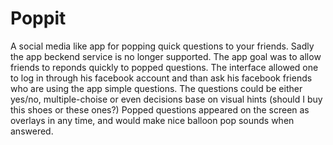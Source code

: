 # Poppit
A social media like app for popping quick questions to your friends.
Sadly the app beckend service is no longer supported.
The app goal was to allow friends to reponds quickly to popped questions.
The interface allowed one to log in through his facebook account and than ask his facebook friends who are using the app simple questions.
The questions could be either yes/no, multiple-choise or even decisions base on visual hints (should I buy this shoes or these ones?)
Popped questions appeared on the screen as overlays in any time, and would make nice balloon pop sounds when answered.
